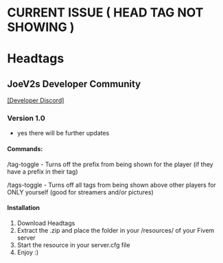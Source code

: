 # CURRENT ISSUE ( HEAD TAG NOT SHOWING )

# Headtags

## JoeV2s Developer Community 
[[Developer Discord]](https://discord.gg/sNHg4X7xt2)

### Version 1.0
- yes there will be further updates
  
#### Commands:
/tag-toggle - Turns off the prefix from being shown for the player (if they have a prefix in their tag)

/tags-toggle - Turns off all tags from being shown above other players for ONLY yourself (good for streamers and/or pictures)


#### Installation
1. Download Headtags 
2. Extract the .zip and place the folder in your /resources/ of your Fivem server
3. Start the resource in your server.cfg file
4. Enjoy :)

